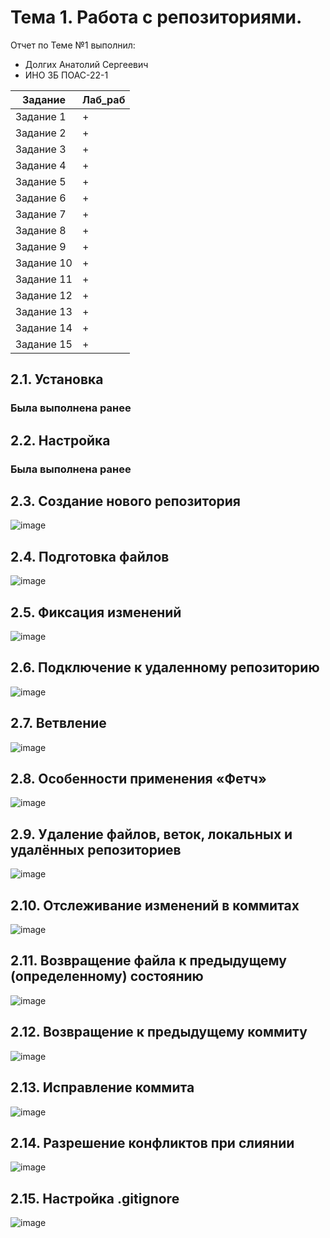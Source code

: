 # Тема 1. Работа с репозиториями.
Отчет по Теме №1 выполнил:
- Долгих Анатолий Сергеевич
- ИНО ЗБ ПОАС-22-1

| Задание | Лаб_раб |
| ------ | ------ |
| Задание 1 | + |
| Задание 2 | + |
| Задание 3 | + |
| Задание 4 | + |
| Задание 5 | + |
| Задание 6 | + |
| Задание 7 | + |
| Задание 8 | + |
| Задание 9 | + |
| Задание 10 | + |
| Задание 11 | + |
| Задание 12 | + |
| Задание 13 | + |
| Задание 14 | + |
| Задание 15 | + |

## 2.1. Установка
### Была выполнена ранее

## 2.2. Настройка
### Была выполнена ранее

## 2.3. Создание нового репозитория
![image](https://github.com/SuslickSLS/-SoftwareEngineering/blob/%D0%A2%D0%B5%D0%BC%D0%B0_1/Image/1.png)

## 2.4. Подготовка файлов
![image](https://github.com/SuslickSLS/-SoftwareEngineering/blob/%D0%A2%D0%B5%D0%BC%D0%B0_1/Image/2.png)

## 2.5. Фиксация изменений
![image](https://github.com/SuslickSLS/-SoftwareEngineering/blob/%D0%A2%D0%B5%D0%BC%D0%B0_1/Image/3.png)

## 2.6. Подключение к удаленному репозиторию
![image](https://github.com/SuslickSLS/-SoftwareEngineering/blob/%D0%A2%D0%B5%D0%BC%D0%B0_1/Image/4.png)

## 2.7. Ветвление
![image](https://github.com/SuslickSLS/-SoftwareEngineering/blob/%D0%A2%D0%B5%D0%BC%D0%B0_1/Image/5.png)

## 2.8. Особенности применения «Фетч»
![image](https://github.com/SuslickSLS/-SoftwareEngineering/blob/%D0%A2%D0%B5%D0%BC%D0%B0_1/Image/6.png)

## 2.9. Удаление файлов, веток, локальных и удалённых репозиториев
![image](https://github.com/SuslickSLS/-SoftwareEngineering/blob/%D0%A2%D0%B5%D0%BC%D0%B0_1/Image/7.png)

## 2.10. Отслеживание изменений в коммитах
![image](https://github.com/SuslickSLS/-SoftwareEngineering/blob/%D0%A2%D0%B5%D0%BC%D0%B0_1/Image/8.png)

## 2.11. Возвращение файла к предыдущему (определенному) состоянию
![image](https://github.com/SuslickSLS/-SoftwareEngineering/blob/%D0%A2%D0%B5%D0%BC%D0%B0_1/Image/9.png)

## 2.12. Возвращение к предыдущему коммиту
![image](https://github.com/SuslickSLS/-SoftwareEngineering/blob/%D0%A2%D0%B5%D0%BC%D0%B0_1/Image/9.png)

## 2.13. Исправление коммита
![image](https://github.com/SuslickSLS/-SoftwareEngineering/blob/%D0%A2%D0%B5%D0%BC%D0%B0_1/Image/10.png)

## 2.14. Разрешение конфликтов при слиянии
![image](https://github.com/SuslickSLS/-SoftwareEngineering/blob/%D0%A2%D0%B5%D0%BC%D0%B0_1/Image/11.png)

## 2.15. Настройка .gitignore
![image](https://github.com/SuslickSLS/-SoftwareEngineering/blob/%D0%A2%D0%B5%D0%BC%D0%B0_1/Image/12.png)
